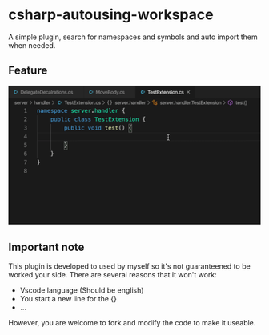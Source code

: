 # csharp-autousing-workspace

A simple plugin, search for namespaces and symbols and auto import them when needed.

## Feature

![Example Usage](./test_extension.gif)

## Important note

This plugin is developed to used by myself so it's not guaranteened to be worked your side.
There are several reasons that it won't work:

-   Vscode language (Should be english)
-   You start a new line for the {}
-   ...

However, you are welcome to fork and modify the code to make it useable.
